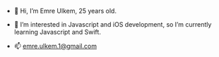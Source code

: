 - 👋 Hi, I’m Emre Ulkem, 25 years old.

- 👀 I’m interested in Javascript and iOS development, so I’m currently learning Javascript and Swift.

- 📫 emre.ulkem.1@gmail.com

<!---
emrlkem/emrlkem is a ✨ special ✨ repository because its `README.md` (this file) appears on your GitHub profile.
You can click the Preview link to take a look at your changes.
--->
